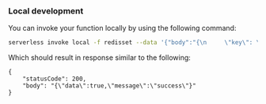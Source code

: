 ### Local development

You can invoke your function locally by using the following command:

```bash
serverless invoke local -f redisset --data '{"body":"{\n     \"key\": \"user_email\",\n    \"value\": \"email@example.com\"}","headers":{"authentication_data":"redis_auth_permission"}}'
```

Which should result in response similar to the following:

```
{
    "statusCode": 200,
    "body": "{\"data\":true,\"message\":\"success\"}"
}
```